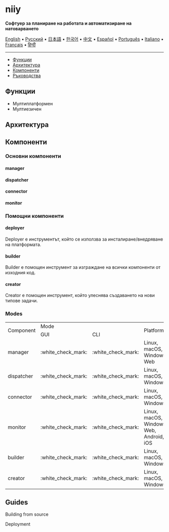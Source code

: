 # niiy
 
**Софтуер за планиране на работата и автоматизиране на натоварването**

[English](../../README.md) ▪ [Русский](docs/introduction/README_ru.md) ▪ [日本語](docs/introduction/README_jp.md) ▪ [한국어](docs/introduction/README_ko.md)
 ▪ [中文](docs/introduction/README_ja.md) ▪ [Español](docs/introduction/README_es.md) ▪ [Português](docs/introduction/README_pt.md) ▪ [Italiano](docs/introduction/README_it.md)
 ▪ [Français](docs/introduction/README_fr.md) ▪ [हिन्दी](docs/introduction/README_hi.md)

---

* [Функции](#функции)
* [Архитектура](#архитектура)
* [Компоненти](#компоненти)
* [Ръководства](#ръководства)

## Функции

- Мултиплатформен
- Мултиезичен

## Архитектура

## Компоненти

### Основни компоненти

#### manager

#### dispatcher

#### connector

#### monitor

### Помощни компоненти

#### deployer

Deployer е инструментът, който се използва за инсталиране/внедряване на платформата.

#### builder

Builder е помощен инструмент за изграждане на всички компоненти от изходния код.

#### creator

Creator е помощен инструмент, който улеснява създаването на нови типове задачи.

### Modes
<table>
  <tr>
    <td rowspan="2">Component</td>
    <td colspan="2">Mode</td>
    <td rowspan="2">Platforms</td>
  </tr>
  <tr>
    <td>GUI</td>
    <td>CLI</td>
  </tr>
    <tr>
      <td>manager</td>
      <td>:white_check_mark:</td>
            <td>:white_check_mark:</td>
                        <td>Linux, macOS, Windows, Web</td>
    </tr>
        <tr>
          <td>dispatcher</td>
          <td>:white_check_mark:</td>
                <td>:white_check_mark:</td>
                           <td>Linux, macOS, Windows</td>
        </tr>
            <tr>
              <td>connector</td>
              <td>:white_check_mark:</td>
                    <td>:white_check_mark:</td>
                                           <td>Linux, macOS, Windows</td>
            </tr>
                <tr>
                  <td>monitor</td>
                  <td>:white_check_mark:</td>
                        <td>:white_check_mark:</td>
                            <td>Linux, macOS, Windows, Web, Android, iOS</td>
                </tr>
                    <tr>
                      <td>builder</td>
                      <td>:white_check_mark:</td>
                            <td>:white_check_mark:</td>
                                <td>Linux, macOS, Windows</td>
                    </tr>
                              <tr>
                                          <td>creator</td>
                                          <td>:white_check_mark:</td>
                                                <td>:white_check_mark:</td>
                                                    <td>Linux, macOS, Windows</td>
                                        </tr>
</table>
 
## Guides

Building from source

Deployment

